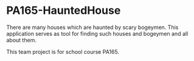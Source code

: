 # PA165-HauntedHouse

There are many houses which are haunted by scary bogeymen. This application serves as tool for finding such houses and bogeymen and all about them.

This team project is for school course PA165.
